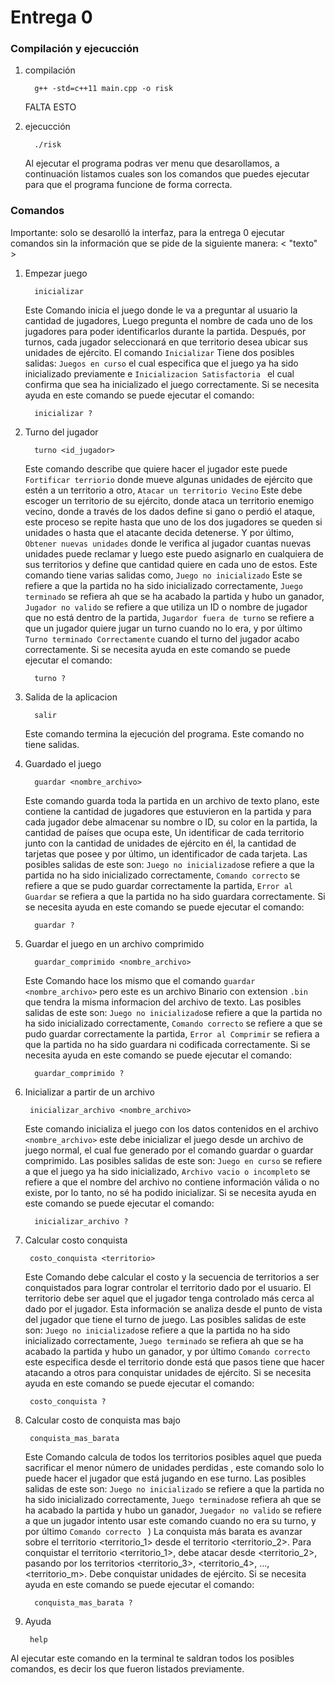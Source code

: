# Entrega 0

### Compilación y ejecucción
   
1. compilación

         g++ -std=c++11 main.cpp -o risk

   FALTA ESTO
   
3. ejecucción

         ./risk

   Al ejecutar el programa podras ver menu que desarollamos, a continuación listamos cuales son los comandos que puedes ejecutar para que el programa funcione de forma correcta.

### Comandos

Importante: solo se desarolló la interfaz, para la entrega 0 ejecutar comandos sin la información que se pide de la siguiente manera: < "texto" >

1. Empezar juego

         inicializar

   Este Comando inicia el juego donde le va a preguntar al usuario la cantidad de jugadores, Luego pregunta el nombre de cada uno de los jugadores para poder identificarlos durante la partida. Después, por turnos, cada jugador seleccionará en que territorio desea ubicar sus unidades de ejército. El comando `Inicializar`  Tiene dos posibles salidas: `Juegos en curso` el cual especifica que el juego ya ha sido inicializado previamente e `Inicializacion Satisfactoria ` el cual confirma que sea ha inicializado el juego correctamente. Si se necesita ayuda en este comando se puede ejecutar el comando:

         inicializar ?
   
3. Turno del jugador

         turno <id_jugador>

     Este comando describe que quiere hacer el jugador este puede `Fortificar terriorio` donde mueve algunas unidades de ejército que estén a un territorio a otro, `Atacar un territorio Vecino` Este debe escoger un territorio de su ejército, donde ataca un territorio enemigo vecino, donde a través de los dados define si gano o perdió el ataque, este proceso se repite hasta que uno de los dos jugadores se queden si unidades  o hasta que el atacante decida detenerse. Y  por último, `Obtener nuevas unidades` donde le verifica al jugador cuantas nuevas unidades puede reclamar y luego este puedo asignarlo en cualquiera de sus territorios y define que cantidad quiere en cada uno de estos. Este comando tiene varias salidas como, `Juego no inicializado` Este se refiere a que la partida no ha sido inicializado correctamente, `Juego terminado` se refiera ah que se ha acabado la partida y hubo un ganador, `Jugador no valido` se refiere a que utiliza un ID o nombre de jugador que no está dentro de la partida, `Jugardor fuera de turno` se refiere a que un jugador quiere jugar un turno cuando no lo era, y por último `Turno terminado Correctamente` cuando el turno del jugador acabo correctamente. Si se necesita ayuda en este comando se puede ejecutar el comando:

         turno ?

5. Salida de la aplicacion

         salir

      Este comando termina la ejecución del programa. Este comando no tiene salidas. 

7. Guardado el juego

         guardar <nombre_archivo>

      Este comando guarda toda la partida en un archivo de texto plano, este contiene la cantidad de jugadores que estuvieron en la partida y para cada jugador debe almacenar su nombre o ID, su color en la partida, la cantidad de países que ocupa este, Un identificar de cada territorio junto con la cantidad de unidades de ejército en él, la cantidad de tarjetas que posee  y por último, un identificador de cada tarjeta. Las posibles salidas de este son: `Juego no inicializado`se refiere a que la partida no ha sido inicializado correctamente, `Comando correcto` se refiere a que se pudo guardar correctamente la partida, `Error al Guardar` se refiera a que la partida no ha sido guardara correctamente. Si se necesita ayuda en este comando se puede ejecutar el comando:

         guardar ?

9. Guardar el juego en un archivo comprimido

         guardar_comprimido <nombre_archivo>

      Este Comando hace los mismo que el comando `guardar <nombre_archivo>` pero este es un archivo Binario con extension `.bin` que tendra la misma informacion del archivo de texto. Las posibles salidas de este son: `Juego no inicializado`se refiere a que la partida no ha sido inicializado correctamente, `Comando correcto` se refiere a que se pudo guardar correctamente la partida, `Error al Comprimir` se refiera a que la partida no ha sido guardara ni codificada correctamente. Si se necesita ayuda en este comando se puede ejecutar el comando:

         guardar_comprimido ?

11. Inicializar a partir de un archivo

         inicializar_archivo <nombre_archivo>

      Este comando inicializa el juego con los datos contenidos en el archivo `<nombre_archivo>` este debe inicializar el juego desde un archivo de juego normal, el cual fue generado por el comando guardar o guardar comprimido. Las posibles salidas de este son: `Juego en curso` se refiere a que el juego ya ha sido inicializado, `Archivo vacio o incompleto` se refiere a que el nombre del archivo no contiene información válida o no existe, por lo tanto, no sé ha podido inicializar. Si se necesita ayuda en este comando se puede ejecutar el comando:

          inicializar_archivo ?

13. Calcular costo conquista

         costo_conquista <territorio>       

      Este Comando debe calcular el costo y la secuencia de territorios a ser conquistados para lograr controlar el territorio dado por el usuario. El territorio debe ser aquel que el jugador tenga controlado más cerca al dado por el jugador. Esta información se analiza desde el punto de vista del jugador que tiene el turno de juego. Las posibles salidas de este son: `Juego no inicializado`se refiere a que la partida no ha sido inicializado correctamente, `Juego terminado` se refiera ah que se ha acabado la partida y hubo un ganador, y por último `Comando correcto ` este especifica desde el territorio donde está que pasos tiene que hacer atacando a otros para conquistar <n> unidades de ejército. Si se necesita ayuda en este comando se puede ejecutar el comando:

         costo_conquista ?

14. Calcular costo de conquista mas bajo

         conquista_mas_barata

     Este Comando calcula de todos los territorios posibles aquel que pueda sacrificar el menor número de unidades perdidas , este comando solo lo puede hacer el jugador que está jugando en ese turno. Las posibles salidas de este son: `Juego no inicializado` se refiere a que la partida no ha sido inicializado correctamente, `Juego terminado`se refiera ah que se ha acabado la partida y hubo un ganador, `Juegador no valido` se refiere a que un jugador intento usar este comando cuando no era su turno, y por último `Comando correcto ` ) La conquista más barata es avanzar sobre el territorio <territorio_1> desde el territorio <territorio_2>. Para conquistar el territorio <territorio_1>, debe atacar desde <territorio_2>, pasando por los territorios <territorio_3>, <territorio_4>, ..., <territorio_m>. Debe conquistar <n> unidades de ejército. Si se necesita ayuda en este comando se puede ejecutar el comando:

          conquista_mas_barata ?

16. Ayuda

         help
   
   Al ejecutar este comando en la terminal te saldran todos los posibles comandos, es decir los que fueron listados previamente. 
